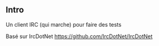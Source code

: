 ## Intro

Un client IRC (qui marche) pour faire des tests

Basé sur IrcDotNet
https://github.com/IrcDotNet/IrcDotNet